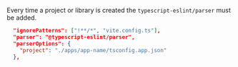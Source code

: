Every time a project or library is created the `typescript-eslint/parser` must be added.

```json
  "ignorePatterns": ["!**/*", "vite.config.ts"],
  "parser": "@typescript-eslint/parser",
  "parserOptions": {
    "project": "./apps/app-name/tsconfig.app.json"
  },
```
